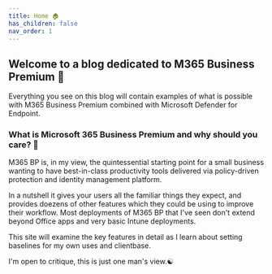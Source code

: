 ```yaml
---
title: Home 🏠
has_children: false
nav_order: 1
---
```


## Welcome to a blog dedicated to M365 Business Premium 💽

Everything you see on this blog will contain examples of what is possible with M365 Business Premium combined with Microsoft Defender for Endpoint.

### What is Microsoft 365 Business Premium and why should you care? 💓

M365 BP is, in my view, the quintessential starting point for a small business wanting to have best-in-class productivity tools delivered via policy-driven protection and identity management platform.

In a nutshell it gives your users all the familiar things they expect, and provides doezens of other features which they could be using to improve their workflow. Most deployments of M365 BP that I've seen don't extend beyond Office apps and very basic Intune deployments.

This site will examine the key features in detail as I learn about setting baselines for my own uses and clientbase. 

I'm open to critique, this is just one man's view.☯️
